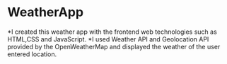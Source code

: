 # WeatherApp
*I created this weather app with the frontend web technologies such as HTML,CSS and JavaScript.
*I used Weather API and Geolocation API provided by the OpenWeatherMap and displayed the weather of the user entered location.
